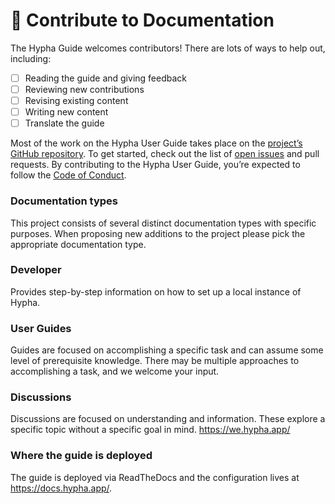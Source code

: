 # 📑 Contribute to Documentation

The Hypha Guide welcomes contributors! There are lots of ways to help out, including:

* [ ] Reading the guide and giving feedback
* [ ] Reviewing new contributions
* [ ] Revising existing content
* [ ] Writing new content
* [ ] Translate the guide

Most of the work on the Hypha User Guide takes place on the [project’s GitHub repository](https://github.com/HyphaApp/hypha-docs/). To get started, check out the list of [open issues](https://github.com/HyphaApp/hypha-docs/issues) and pull requests. By contributing to the Hypha User Guide, you’re expected to follow the [Code of Conduct](https://docs.hypha.app/contributors/codeofconduct).

### Documentation types

This project consists of several distinct documentation types with specific purposes. When proposing new additions to the project please pick the appropriate documentation type.

### Developer

Provides step-by-step information on how to set up a local instance of Hypha.

### User Guides

Guides are focused on accomplishing a specific task and can assume some level of prerequisite knowledge. There may be multiple approaches to accomplishing a task, and we welcome your input.

### Discussions

Discussions are focused on understanding and information. These explore a specific topic without a specific goal in mind. https://we.hypha.app/

### Where the guide is deployed

The guide is deployed via ReadTheDocs and the configuration lives at https://docs.hypha.app/.
